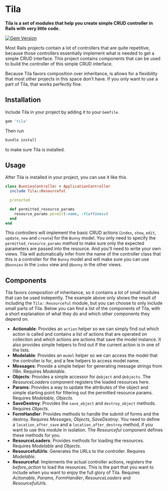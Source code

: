 # Tila

**Tila is a set of modules that help you create simple CRUD controller in Rails
with very little code.**

[![Gem Version](https://badge.fury.io/rb/tila.svg)](https://badge.fury.io/rb/tila)

Most Rails projects contain a lot of controllers that are quite repetitive,
because those controllers essentially implement what is needed to get a simple 
CRUD interface. This project contains components that can be used to build the 
controller of this simple CRUD interface.

Because Tila favors composition over inheritance, is allows for a flexibility
that most other projects in this space don't have. If you only want to use a
part of Tila, that works perfectly fine.

## Installation

Include Tila in your project by adding it to your `Gemfile`.

```ruby
gem 'tila'
```

Then run

```bash
bundle install
```

to make sure Tila is installed.

## Usage

After Tila is installed in your project, you can use it like this.

```ruby
class BunniesController < ApplicationController
  include Tila::Resourceful

  protected

  def permitted_resource_params
    resource_params.permit(:name, :fluffiness)
  end
end
```

This controllers will implement the basic CRUD actions (`index`, `show`, `edit`,
`update`, `new` and `create`) for the `Bunny` model. You only need to specify
the `permitted_resource_params` method to make sure only the expected parameters
are passed into the resource. And you'll need to write your own views. Tila will
automatically infer from the name of the controller class that this is a 
controller for the `Bunny` model and will make sure you can use `@bunnies` in 
the `index` view and `@bunny` in the other views.

## Components

Tila favors composition of inheritance, so it contains a lot of small modules
that can be used indepently. The example above only shows the result of
including the `Tila::Resourceful` module, but you can choose to only include
small parts of Tila. Below you can find a list of the components of Tila, with
a short explanation of what they do and which other components they depend on.

* __Actionable__: Provides an `action` helper so we can simply find out which
  action is called and contains a list of actions that are operated on
  collection and which actions are actions that save the model instance. It also
  provides simple helpers to find out if the current action is in one of the
  lists.
* __Modelable__: Provides an `model` helper so we can access the model that the
  controller is for, and a few helpers to access model name.
* __Messages__: Provide a simple helper for generating message strings from
  I18n. Requires _Modelable_.
* __Objects__: Provides a simple accessor for `@object` and `@objects`. The
  _ResourceLoaders_ component registers the loaded resources here.
* __Params__: Provides a way to update the attributes of the object and simple
  starting point for filtering out the permitted resource params. Requires
  _Modelable_, _Objects_.
* __SaveDestroy__: Provides the `save_object` and `destroy_object` methods.
  Requires _Objects_.
* __FormHandler__: Provides methods to handle the submit of forms and the
  destroy. Requires _Messages_, _Objects_, _SaveDestroy_. You need to define a
  `location_after_save` and a `location_after_destroy` method, if you want to
  use this module in isolation. The _Resourceful_ component defines these
  methods for you.
* __ResourceLoaders__: Provides methods for loading the resources. Requires
  _Modelable_ and _Objects_.
* __ResourcefulUrls__: Generates the URLs to the controller. Requires 
  _Modelable_.
* __Resourceful__: Implements the actual controller actions, registers the 
  _before_action_ to load the resources. This is the part that you want to
  include when you want to enjoy the full glory of Tila. Requires _Actionable_,
  _Params_, _FormHandler_, _ResourceLoaders_ and _ResourcefulUrls_.


